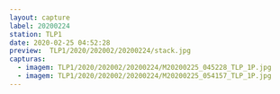 ```yaml
---
layout: capture
label: 20200224
station: TLP1
date: 2020-02-25 04:52:28
preview:  TLP1/2020/202002/20200224/stack.jpg
capturas:
  - imagem: TLP1/2020/202002/20200224/M20200225_045228_TLP_1P.jpg
  - imagem: TLP1/2020/202002/20200224/M20200225_054157_TLP_1P.jpg
---
```

